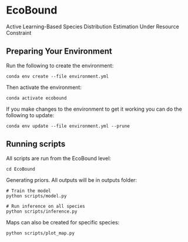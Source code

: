 # EcoBound
Active Learning-Based Species Distribution Estimation Under Resource Constraint

## Preparing Your Environment

Run the following to create the environment:
```
conda env create --file environment.yml
```

Then activate the environment:
```
conda activate ecobound
```

If you make changes to the environment to get it working you can do
the following to update:
```
conda env update --file environment.yml --prune
```

## Running scripts

All scripts are run from the EcoBound level:
```
cd EcoBound
```

Generating priors. All outputs will be in outputs folder:
```
# Train the model
python scripts/model.py

# Run inference on all species
python scripts/inference.py
```

Maps can also be created for specific species:
```
python scripts/plot_map.py
```
